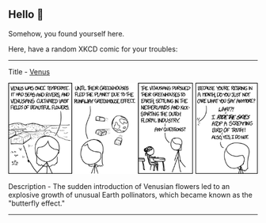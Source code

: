 ## Hello 👀

Somehow, you found yourself here.

Here, have a random XKCD comic for your troubles:

-----------------------------------

Title - [Venus](https://xkcd.com/1519)

![Venus](./random_comic.png)

Description - The sudden introduction of Venusian flowers led to an explosive growth of unusual Earth pollinators, which became known as the "butterfly effect."

-----------------------------------